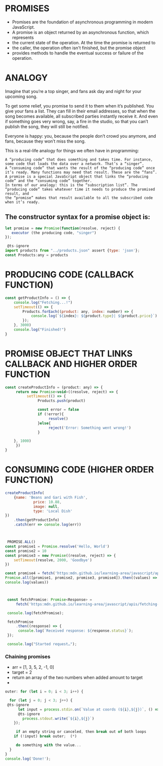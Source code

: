 # PROMISES

*  Promises are the foundation of asynchronous programming in modern JavaScript.
*  A promise is an object returned by an asynchronous function, which represents
*  the current state of the operation. At the time the promise is returned to
*  the caller, the operation often isn't finished, but the promise object
*  provides methods to handle the eventual success or failure of the operation.

# ANALOGY

Imagine that you’re a top singer, and fans ask day and night for your upcoming song.

To get some relief, you promise to send it to them when it’s published. You give your
fans a list. They can fill in their email addresses, so that when the song becomes
available, all subscribed parties instantly receive it. And even if something goes very
wrong, say, a fire in the studio, so that you can’t publish the song, they will still be
notified.

Everyone is happy: you, because the people don’t crowd you anymore, and fans, because
they won’t miss the song.

This is a real-life analogy for things we often have in programming:

    A “producing code” that does something and takes time. For instance, some code that loads the data over a network. That’s a “singer”.
    A “consuming code” that wants the result of the “producing code” once it’s ready. Many functions may need that result. These are the “fans”.
    A promise is a special JavaScript object that links the “producing code” and the “consuming code” together.
    In terms of our analogy: this is the “subscription list”. The “producing code” takes whatever time it needs to produce the promised result, and
    the “promise” makes that result available to all the subscribed code when it’s ready.



## The constructor syntax for a promise object is:

```js
let promise = new Promise(function(resolve, reject) {
   executor (the producing code, "singer")
});
```

```js
 @ts-ignore
import products from "../products.json" assert {type: 'json'};
const Products:any = products

```

# PRODUCING CODE (CALLBACK FUNCTION)
```js
const getProductInfo = () => {
    console.log("Fetching...!")
    setTimeout(() => {
        Products.forEach((product: any, index: number) => {
            console.log(`${index}: ${product.type}| ${product.price}`)
        });
    }, 3000)
    console.log("Finished!")
}
```
# PROMISE OBJECT THAT LINKS CALLBACK AND HIGHER ORDER FUNCTION

```js
const createProductInfo = (product: any) => {
     return new Promise<void>((resolve, reject) => {
          setTimeout(() => {
               Products.push(product)

               const error = false
               if (!error){
                    resolve()
               }else{
                    reject('Error: Something went wrong!')
               }

    }, 1000)
     })
}
```

# CONSUMING CODE (HIGHER ORDER FUNCTION)

```js
createProductInfo(
    {name: 'Beans and Gari with Fish',
             price: 10.88,
             image: null,
             type: 'Local Dish'
})
    .then(getProductInfo)
    .catch(err => console.log(err))



 PROMISE.ALL()
const promise1 = Promise.resolve('Hello, World')
const promise2 = 10
const promise3 = new Promise((resolve, reject) => {
    setTimeout(resolve, 2000, 'Goodbye')
})

const promise4 = fetch('https:mdn.github.io/learning-area/javascript/apis/fetching-data/can-store/products.json').then(res =>res.json())
Promise.all([promise1, promise2, promise3, promise4]).then((values) =>
console.log(values))



 const fetchPromise: Promise<Response> =
     fetch('https:mdn.github.io/learning-area/javascript/apis/fetching-data/can-store/products.json');

 console.log(fetchPromise);

 fetchPromise
     .then((response) => {
      console.log(`Received response: ${response.status}`);
 });

 console.log("Started request…");
```

 ### Chaining promises


* arr = [1, 3, 5, 2, -1, 0]
* target = 2
* return an array of the two numbers when added amount to target
* 


```js
outer: for (let i = 0; i < 3; i++) {

  for (let j = 0; j < 3; j++) {
 @ts-ignore
      let input = process.stdin.on(`Value at coords (${i},${j})`, () => {
      @ts-ignore
        process.stdout.write(`${i},${j}`)
    });

     if an empty string or canceled, then break out of both loops
    if (!input) break outer;  (*)

     do something with the value...
  }
}
console.log('Done!');
```